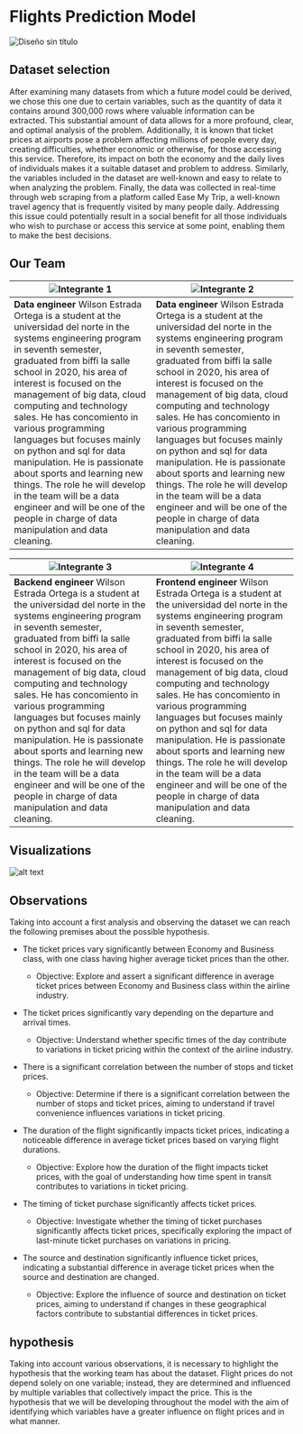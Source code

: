 # Flights Prediction Model

![Diseño sin título](https://github.com/wilsone24/Optimization-Project/assets/118389840/847f4541-c72a-4333-ae88-c49bf9192372)


## Dataset selection

After examining many datasets from which a future model could be derived, we chose this one due to certain variables, such as the quantity of data it contains around 300,000 rows where valuable information can be extracted. This substantial amount of data allows for a more profound, clear, and optimal analysis of the problem. Additionally, it is known that ticket prices at airports pose a problem affecting millions of people every day, creating difficulties, whether economic or otherwise, for those accessing this service. Therefore, its impact on both the economy and the daily lives of individuals makes it a suitable dataset and problem to address. Similarly, the variables included in the dataset are well-known and easy to relate to when analyzing the problem. Finally, the data was collected in real-time through web scraping from a platform called Ease My Trip, a well-known travel agency that is frequently visited by many people daily. Addressing this issue could potentially result in a social benefit for all those individuals who wish to purchase or access this service at some point, enabling them to make the best decisions.

## Our Team

| ![Integrante 1](https://github.com/wilsone24/Optimization-Project/assets/118389840/1ad141ba-4520-4d3e-add6-724df3f272ce)  | ![Integrante 2](https://github.com/wilsone24/Optimization-Project/assets/118389840/1ad141ba-4520-4d3e-add6-724df3f272ce)  |
| --- | --- |
| **Data engineer**  Wilson Estrada Ortega is a student at the universidad del norte in the systems engineering program in seventh semester, graduated from biffi la salle school in 2020, his area of interest is focused on the management of big data, cloud computing and technology sales. He has concomiento in various programming languages but focuses mainly on python and sql for data manipulation. He is passionate about sports and learning new things. The role he will develop in the team will be a data engineer and will be one of the people in charge of data manipulation and data cleaning. | **Data engineer** Wilson Estrada Ortega is a student at the universidad del norte in the systems engineering program in seventh semester, graduated from biffi la salle school in 2020, his area of interest is focused on the management of big data, cloud computing and technology sales. He has concomiento in various programming languages but focuses mainly on python and sql for data manipulation. He is passionate about sports and learning new things. The role he will develop in the team will be a data engineer and will be one of the people in charge of data manipulation and data cleaning. |

| ![Integrante 3](https://github.com/wilsone24/Optimization-Project/assets/118389840/1ad141ba-4520-4d3e-add6-724df3f272ce)  | ![Integrante 4](https://github.com/wilsone24/Optimization-Project/assets/118389840/1ad141ba-4520-4d3e-add6-724df3f272ce)  |
| --- | --- |
| **Backend engineer** Wilson Estrada Ortega is a student at the universidad del norte in the systems engineering program in seventh semester, graduated from biffi la salle school in 2020, his area of interest is focused on the management of big data, cloud computing and technology sales. He has concomiento in various programming languages but focuses mainly on python and sql for data manipulation. He is passionate about sports and learning new things. The role he will develop in the team will be a data engineer and will be one of the people in charge of data manipulation and data cleaning. | **Frontend engineer** Wilson Estrada Ortega is a student at the universidad del norte in the systems engineering program in seventh semester, graduated from biffi la salle school in 2020, his area of interest is focused on the management of big data, cloud computing and technology sales. He has concomiento in various programming languages but focuses mainly on python and sql for data manipulation. He is passionate about sports and learning new things. The role he will develop in the team will be a data engineer and will be one of the people in charge of data manipulation and data cleaning. |


## Visualizations


![alt text](image.png)


## Observations

Taking into account a first analysis and observing the dataset we can reach the following premises about the possible hypothesis.

- The ticket prices vary significantly between Economy and Business class, with one class having higher average ticket prices than the other.

  - Objective: Explore and assert a significant difference in average ticket prices between Economy and Business class within the airline industry.


- The ticket prices significantly vary depending on the departure and arrival times.

  - Objective: Understand whether specific times of the day contribute to variations in ticket pricing within the context of the airline industry.


- There is a significant correlation between the number of stops and ticket prices.

  - Objective: Determine if there is a significant correlation between the number of stops and ticket prices, aiming to understand if travel convenience influences variations in ticket pricing.

- The duration of the flight significantly impacts ticket prices, indicating a noticeable difference in average ticket prices based on varying flight durations.

  - Objective: Explore how the duration of the flight impacts ticket prices, with the goal of understanding how time spent in transit contributes to variations in ticket pricing.

- The timing of ticket purchase significantly affects ticket prices.

  - Objective: Investigate whether the timing of ticket purchases significantly affects ticket prices, specifically exploring the impact of last-minute ticket purchases on variations in pricing.

- The source and destination significantly influence ticket prices, indicating a substantial difference in average ticket prices when the source and destination are changed.

  - Objective: Explore the influence of source and destination on ticket prices, aiming to understand if changes in these geographical factors contribute to substantial differences in ticket prices.


## hypothesis

Taking into account various observations, it is necessary to highlight the hypothesis that the working team has about the dataset.
Flight prices do not depend solely on one variable; instead, they are determined and influenced by multiple variables that collectively impact the price.
This is the hypothesis that we will be developing throughout the model with the aim of identifying which variables have a greater influence on flight prices and in what manner.

